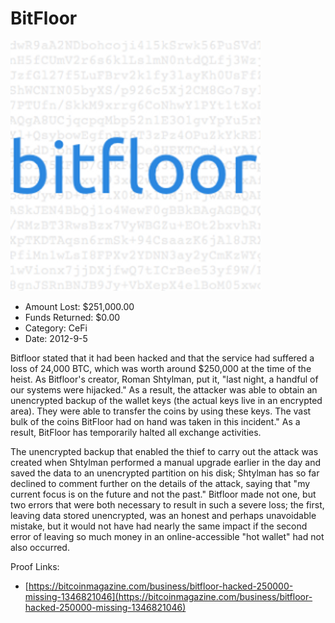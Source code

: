 # BitFloor
![BitFloor](/rektimages/BitFloor.png)
- Amount Lost: $251,000.00
- Funds Returned: $0.00
- Category: CeFi
- Date: 2012-9-5

Bitfloor stated that it had been hacked and that the service had suffered a loss of 24,000 BTC, which was worth around $250,000 at the time of the heist. As Bitfloor's creator, Roman Shtylman, put it, "last night, a handful of our systems were hijacked." As a result, the attacker was able to obtain an unencrypted backup of the wallet keys (the actual keys live in an encrypted area). They were able to transfer the coins by using these keys. The vast bulk of the coins BitFloor had on hand was taken in this incident." As a result, BitFloor has temporarily halted all exchange activities.  
  
The unencrypted backup that enabled the thief to carry out the attack was created when Shtylman performed a manual upgrade earlier in the day and saved the data to an unencrypted partition on his disk; Shtylman has so far declined to comment further on the details of the attack, saying that "my current focus is on the future and not the past." Bitfloor made not one, but two errors that were both necessary to result in such a severe loss; the first, leaving data stored unencrypted, was an honest and perhaps unavoidable mistake, but it would not have had nearly the same impact if the second error of leaving so much money in an online-accessible "hot wallet" had not also occurred.


Proof Links:
- [https://bitcoinmagazine.com/business/bitfloor-hacked-250000-missing-1346821046](https://bitcoinmagazine.com/business/bitfloor-hacked-250000-missing-1346821046)



